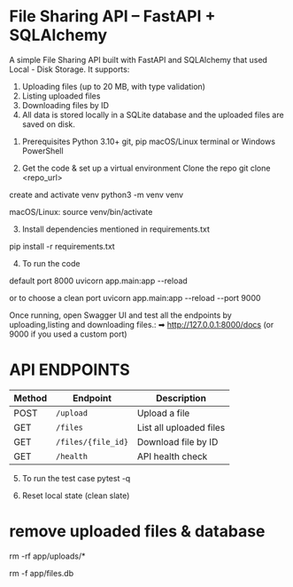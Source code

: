 # File Sharing API – FastAPI + SQLAlchemy
A simple File Sharing API built with FastAPI and SQLAlchemy that used Local - Disk Storage.
It supports:

1) Uploading files (up to 20 MB, with type validation)
2) Listing uploaded files
3) Downloading files by ID
4) All data is stored locally in a SQLite database and the uploaded files are saved on disk.


1. Prerequisites
Python 3.10+
git, pip
macOS/Linux terminal or Windows PowerShell

2. Get the code & set up a virtual environment
Clone the repo
git clone <repo_url>

create and activate venv
python3 -m venv venv

macOS/Linux:
source venv/bin/activate

3. Install dependencies mentioned in requirements.txt

pip install -r requirements.txt

4. To run the code 

default port 8000
uvicorn app.main:app --reload

or to choose a clean port 
uvicorn app.main:app --reload --port 9000

Once running, open Swagger UI and test all the endpoints by uploading,listing and downloading files.:
➡ http://127.0.0.1:8000/docs (or 9000 if you used a custom port)

# API ENDPOINTS
| Method | Endpoint           | Description             |
| ------ | ------------------ | ----------------------- |
| POST   | `/upload`          | Upload a file           |
| GET    | `/files`           | List all uploaded files |
| GET    | `/files/{file_id}` | Download file by ID     |
| GET    | `/health`          | API health check        |


5. To run the test case 
pytest -q

6. Reset local state (clean slate)

# remove uploaded files & database
rm -rf app/uploads/*

rm -f app/files.db

